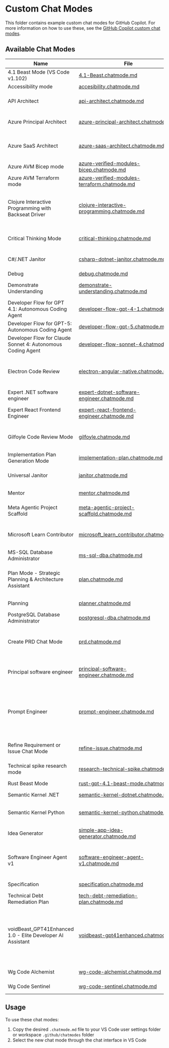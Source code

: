 # Custom Chat Modes

This folder contains example custom chat modes for GitHub Copilot. For more information on how to use these, see the [GitHub Copilot custom chat modes](https://code.visualstudio.com/docs/copilot/chat/chat-modes#_custom-chat-modes).

## Available Chat Modes

| Name | File | Usage |
|------|------|-------|
| 4.1 Beast Mode (VS Code v1.102) | [4.1-Beast.chatmode.md](4.1-Beast.chatmode.md) | GPT 4.1 as a top-notch coding agent. |
| Accessibility mode | [accesibility.chatmode.md](accesibility.chatmode.md) | Accessibility mode. |
| API Architect | [api-architect.chatmode.md](api-architect.chatmode.md) | Your role is that of an API architect. Help mentor the engineer by providing guidance, support, and working code. |
| Azure Principal Architect | [azure-principal-architect.chatmode.md](azure-principal-architect.chatmode.md) | Provide expert Azure Principal Architect guidance using Azure Well-Architected Framework principles and Microsoft best practices. |
| Azure SaaS Architect | [azure-saas-architect.chatmode.md](azure-saas-architect.chatmode.md) | Provide expert Azure SaaS Architect guidance focusing on multitenant applications using Azure Well-Architected SaaS principles and Microsoft best practices. |
| Azure AVM Bicep mode | [azure-verified-modules-bicep.chatmode.md](azure-verified-modules-bicep.chatmode.md) | Create, update, or review Azure IaC in Bicep using Azure Verified Modules (AVM). |
| Azure AVM Terraform mode | [azure-verified-modules-terraform.chatmode.md](azure-verified-modules-terraform.chatmode.md) | Create, update, or review Azure IaC in Terraform using Azure Verified Modules (AVM). |
| Clojure Interactive Programming with Backseat Driver | [clojure-interactive-programming.chatmode.md](clojure-interactive-programming.chatmode.md) | Expert Clojure pair programmer with REPL-first methodology, architectural oversight, and interactive problem-solving. Enforces quality standards, prevents workarounds, and develops solutions incrementally through live REPL evaluation before file modifications. |
| Critical Thinking Mode | [critical-thinking.chatmode.md](critical-thinking.chatmode.md) | Challenge assumptions and encourage critical thinking to ensure the best possible solution and outcomes. |
| C#/.NET Janitor | [csharp-dotnet-janitor.chatmode.md](csharp-dotnet-janitor.chatmode.md) | Perform janitorial tasks on C#/.NET code including cleanup, modernization, and tech debt remediation. |
| Debug | [debug.chatmode.md](debug.chatmode.md) | Debug your application to find and fix a bug |
| Demonstrate Understanding | [demonstrate-understanding.chatmode.md](demonstrate-understanding.chatmode.md) | Validate user understanding of code, design patterns, and implementation details through guided questioning. |
| Developer Flow for GPT 4.1: Autonomous Coding Agent | [developer-flow-gpt-4-1.chatmode.md](developer-flow-gpt-4-1.chatmode.md) | Developer Flow for GPT 4.1 |
| Developer Flow for GPT-5: Autonomous Coding Agent | [developer-flow-gpt-5.chatmode.md](developer-flow-gpt-5.chatmode.md) |  |
| Developer Flow for Claude Sonnet 4: Autonomous Coding Agent | [developer-flow-sonnet-4.chatmode.md](developer-flow-sonnet-4.chatmode.md) |  |
| Electron Code Review | [electron-angular-native.chatmode.md](electron-angular-native.chatmode.md) | Code Review Mode tailored for Electron app with Node.js backend (main), Angular frontend (render), and native integration layer (e.g., AppleScript, shell, or native tooling). Services in other repos are not reviewed here. |
| Expert .NET software engineer | [expert-dotnet-software-engineer.chatmode.md](expert-dotnet-software-engineer.chatmode.md) | Provide expert .NET software engineering guidance using modern software design patterns. |
| Expert React Frontend Engineer | [expert-react-frontend-engineer.chatmode.md](expert-react-frontend-engineer.chatmode.md) | Provide expert React frontend engineering guidance using modern TypeScript and design patterns. |
| Gilfoyle Code Review Mode | [gilfoyle.chatmode.md](gilfoyle.chatmode.md) | Code review and analysis with the sardonic wit and technical elitism of Bertram Gilfoyle from Silicon Valley. Prepare for brutal honesty about your code. |
| Implementation Plan Generation Mode | [implementation-plan.chatmode.md](implementation-plan.chatmode.md) | Generate an implementation plan for new features or refactoring existing code. |
| Universal Janitor | [janitor.chatmode.md](janitor.chatmode.md) | Perform janitorial tasks on any codebase including cleanup, simplification, and tech debt remediation. |
| Mentor | [mentor.chatmode.md](mentor.chatmode.md) | Help mentor the engineer by providing guidance and support. |
| Meta Agentic Project Scaffold | [meta-agentic-project-scaffold.chatmode.md](meta-agentic-project-scaffold.chatmode.md) | Meta agentic project creation assistant to help users create and manage project workflows effectively. |
| Microsoft Learn Contributor | [microsoft_learn_contributor.chatmode.md](microsoft_learn_contributor.chatmode.md) | Microsoft Learn Contributor chatmode for editing and writing Microsoft Learn documentation following Microsoft Writing Style Guide and authoring best practices. |
| MS-SQL Database Administrator | [ms-sql-dba.chatmode.md](ms-sql-dba.chatmode.md) | Work with Microsoft SQL Server databases using the MS SQL extension. |
| Plan Mode - Strategic Planning & Architecture Assistant | [plan.chatmode.md](plan.chatmode.md) | Strategic planning and architecture assistant focused on thoughtful analysis before implementation. Helps developers understand codebases, clarify requirements, and develop comprehensive implementation strategies. |
| Planning | [planner.chatmode.md](planner.chatmode.md) | Generate an implementation plan for new features or refactoring existing code. |
| PostgreSQL Database Administrator | [postgresql-dba.chatmode.md](postgresql-dba.chatmode.md) | Work with PostgreSQL databases using the PostgreSQL extension. |
| Create PRD Chat Mode | [prd.chatmode.md](prd.chatmode.md) | Generate a comprehensive Product Requirements Document (PRD) in Markdown, detailing user stories, acceptance criteria, technical considerations, and metrics. Optionally create GitHub issues upon user confirmation. |
| Principal software engineer | [principal-software-engineer.chatmode.md](principal-software-engineer.chatmode.md) | Provide principal-level software engineering guidance with focus on engineering excellence, technical leadership, and pragmatic implementation. |
| Prompt Engineer | [prompt-engineer.chatmode.md](prompt-engineer.chatmode.md) | A specialized chat mode for analyzing and improving prompts. Every user input is treated as a propt to be improved. It first provides a detailed analysis of the original prompt within a <reasoning> tag, evaluating it against a systematic framework based on OpenAI's prompt engineering best practices. Following the analysis, it generates a new, improved prompt. |
| Refine Requirement or Issue Chat Mode | [refine-issue.chatmode.md](refine-issue.chatmode.md) | Refine the requirement or issue with Acceptance Criteria, Technical Considerations, Edge Cases, and NFRs |
| Technical spike research mode | [research-technical-spike.chatmode.md](research-technical-spike.chatmode.md) | Systematically research and validate technical spike documents through exhaustive investigation and controlled experimentation. |
| Rust Beast Mode | [rust-gpt-4.1-beast-mode.chatmode.md](rust-gpt-4.1-beast-mode.chatmode.md) | Rust GPT-4.1 Coding Beast Mode for VS Code |
| Semantic Kernel .NET | [semantic-kernel-dotnet.chatmode.md](semantic-kernel-dotnet.chatmode.md) | Create, update, refactor, explain or work with code using the .NET version of Semantic Kernel. |
| Semantic Kernel Python | [semantic-kernel-python.chatmode.md](semantic-kernel-python.chatmode.md) | Create, update, refactor, explain or work with code using the Python version of Semantic Kernel. |
| Idea Generator | [simple-app-idea-generator.chatmode.md](simple-app-idea-generator.chatmode.md) | Brainstorm and develop new application ideas through fun, interactive questioning until ready for specification creation. |
| Software Engineer Agent v1 | [software-engineer-agent-v1.chatmode.md](software-engineer-agent-v1.chatmode.md) | Expert-level software engineering agent. Deliver production-ready, maintainable code. Execute systematically and specification-driven. Document comprehensively. Operate autonomously and adaptively. |
| Specification | [specification.chatmode.md](specification.chatmode.md) | Generate or update specification documents for new or existing functionality. |
| Technical Debt Remediation Plan | [tech-debt-remediation-plan.chatmode.md](tech-debt-remediation-plan.chatmode.md) | Generate technical debt remediation plans for code, tests, and documentation. |
| voidBeast_GPT41Enhanced 1.0 - Elite Developer AI Assistant | [voidbeast-gpt41enhanced.chatmode.md](voidbeast-gpt41enhanced.chatmode.md) | 4.1 voidBeast_GPT41Enhanced 1.0 : a advanced autonomous developer agent, designed for elite full-stack development with enhanced multi-mode capabilities. This latest evolution features sophisticated mode detection, comprehensive research capabilities, and never-ending problem resolution. Plan/Act/Deep Research/Analyzer/Checkpoints(Memory)/Prompt Generator Modes. |
| Wg Code Alchemist | [wg-code-alchemist.chatmode.md](wg-code-alchemist.chatmode.md) | Ask WG Code Alchemist to transform your code with Clean Code principles and SOLID design |
| Wg Code Sentinel | [wg-code-sentinel.chatmode.md](wg-code-sentinel.chatmode.md) | Ask WG Code Sentinel to review your code for security issues. |


## Usage

To use these chat modes:

1. Copy the desired `.chatmode.md` file to your VS Code user settings folder or workspace `.github/chatmodes` folder
1. Select the new chat mode through the chat interface in VS Code
